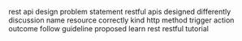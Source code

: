rest api design problem statement restful apis designed differently discussion name resource correctly kind http method trigger action outcome follow guideline proposed learn rest restful tutorial